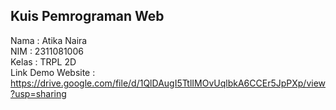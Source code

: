 ## Kuis Pemrograman Web
Nama : Atika Naira <br>
NIM : 2311081006 <br>
Kelas : TRPL 2D <br>
Link Demo Website : https://drive.google.com/file/d/1QlDAugI5TtlIMOvUqlbkA6CCEr5JpPXp/view?usp=sharing
